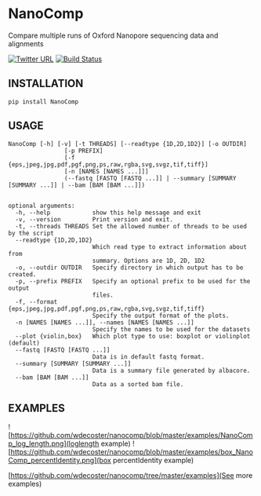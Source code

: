 # NanoComp


Compare multiple runs of Oxford Nanopore sequencing data and alignments

[![Twitter URL](https://img.shields.io/twitter/url/https/twitter.com/wouter_decoster.svg?style=social&label=Follow%20%40wouter_decoster)](https://twitter.com/wouter_decoster)
[![Build Status](https://travis-ci.org/wdecoster/nanocomp.svg?branch=master)](https://travis-ci.org/wdecoster/nanocomp)

## INSTALLATION
`pip install NanoComp`

## USAGE
```
NanoComp [-h] [-v] [-t THREADS] [--readtype {1D,2D,1D2}] [-o OUTDIR]
                [-p PREFIX]
                [-f {eps,jpeg,jpg,pdf,pgf,png,ps,raw,rgba,svg,svgz,tif,tiff}]
                [-n [NAMES [NAMES ...]]]
                (--fastq [FASTQ [FASTQ ...]] | --summary [SUMMARY [SUMMARY ...]] | --bam [BAM [BAM ...]])


optional arguments:
  -h, --help            show this help message and exit
  -v, --version         Print version and exit.
  -t, --threads THREADS Set the allowed number of threads to be used by the script
  --readtype {1D,2D,1D2}
                        Which read type to extract information about from
                        summary. Options are 1D, 2D, 1D2
  -o, --outdir OUTDIR   Specify directory in which output has to be created.
  -p, --prefix PREFIX   Specify an optional prefix to be used for the output
                        files.
  -f, --format {eps,jpeg,jpg,pdf,pgf,png,ps,raw,rgba,svg,svgz,tif,tiff}
                        Specify the output format of the plots.
  -n [NAMES [NAMES ...]], --names [NAMES [NAMES ...]]
                        Specify the names to be used for the datasets
  --plot {violin,box}   Which plot type to use: boxplot or violinplot (default)
  --fastq [FASTQ [FASTQ ...]]
                        Data is in default fastq format.
  --summary [SUMMARY [SUMMARY ...]]
                        Data is a summary file generated by albacore.
  --bam [BAM [BAM ...]]
                        Data as a sorted bam file.
```


## EXAMPLES
![https://github.com/wdecoster/nanocomp/blob/master/examples/NanoComp_log_length.png](loglength example)
![https://github.com/wdecoster/nanocomp/blob/master/examples/box_NanoComp_percentIdentity.png](box percentIdentity example)

[https://github.com/wdecoster/nanocomp/tree/master/examples](See more examples)
